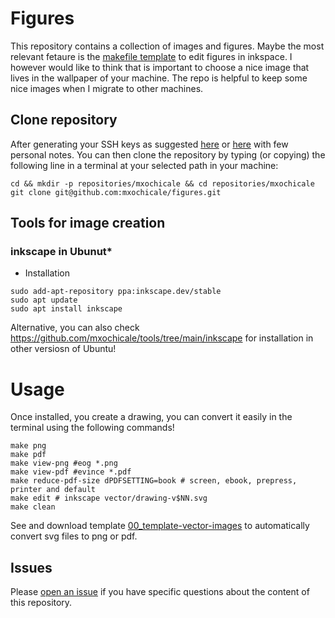 # Figures 
This repository contains a collection of images and figures. 
Maybe the most relevant fetaure is the [makefile template](00_template-vector-images) to edit figures in inkspace.
I however would like to think that is important to choose a nice image that lives in the wallpaper of your machine.
The repo is helpful to keep some nice images when I migrate to other machines.

## Clone repository
After generating your SSH keys as suggested [here](https://docs.github.com/en/github/authenticating-to-github/generating-a-new-ssh-key-and-adding-it-to-the-ssh-agent) or [here](https://github.com/mxochicale/tools/blob/main/github/SSH.md) with few personal notes.
You can then clone the repository by typing (or copying) the following line in a terminal at your selected path in your machine:
```
cd && mkdir -p repositories/mxochicale && cd repositories/mxochicale
git clone git@github.com:mxochicale/figures.git
```

## Tools for image creation

### inkscape in Ubunut*
* Installation
```
sudo add-apt-repository ppa:inkscape.dev/stable
sudo apt update
sudo apt install inkscape
```
Alternative, you can also check https://github.com/mxochicale/tools/tree/main/inkscape for installation in other versiosn of Ubuntu!

# Usage
Once installed, you create a drawing, you can convert it easily in the terminal using the following commands!
```
make png
make pdf
make view-png #eog *.png
make view-pdf #evince *.pdf
make reduce-pdf-size dPDFSETTING=book # screen, ebook, prepress, printer and default
make edit # inkscape vector/drawing-v$NN.svg
make clean
``` 
See and download template [00_template-vector-images](00_template-vector-images/) to automatically convert svg files to png or pdf.

## Issues 
Please [open an issue](https://github.com/mxochicale/figures/issues) if you have specific questions about the content of this repository.


